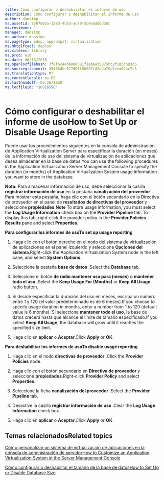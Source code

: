 ```yaml
---
title: Cómo configurar o deshabilitar el informe de uso
description: Cómo configurar o deshabilitar el informe de uso
author: dansimp
ms.assetid: 8587003a-128d-4b5d-ac70-5b9eddddd3dc
ms.reviewer: ''
manager: dansimp
ms.author: dansimp
ms.pagetype: mdop, appcompat, virtualization
ms.mktglfcycl: deploy
ms.sitesec: library
ms.prod: w10
ms.date: 06/16/2016
ms.openlocfilehash: 3f8f6c44d4060581f1ebe435875bc2f105cb93d6
ms.sourcegitcommit: 354664bc527d93f80687cd2eba70d1eea024c7c3
ms.translationtype: MT
ms.contentlocale: es-ES
ms.lasthandoff: 06/26/2020
ms.locfileid: "10816550"
---
```

# <span data-ttu-id="daacb-103">Cómo configurar o deshabilitar el informe de uso</span><span class="sxs-lookup"><span data-stu-id="daacb-103">How to Set Up or Disable Usage Reporting</span></span>


<span data-ttu-id="daacb-104">Puede usar los procedimientos siguientes en la consola de administración de Application Virtualization Server para especificar la duración (en meses) de la información de uso del sistema de virtualización de aplicaciones que desea almacenar en la base de datos.</span><span class="sxs-lookup"><span data-stu-id="daacb-104">You can use the following procedures in the Application Virtualization Server Management Console to specify the duration (in months) of Application Virtualization System usage information you want to store in the database.</span></span>

<span data-ttu-id="daacb-105">**Nota:**  Para almacenar información de uso, debe seleccionar la casilla **registrar información de uso** en la pestaña **canalización del proveedor** . Para mostrar esta pestaña, haga clic con el botón secundario en la Directiva de proveedor en el panel de **resultados de directivas del proveedor** y seleccione **propiedades**.</span><span class="sxs-lookup"><span data-stu-id="daacb-105">**Note** To store usage information, you must select the **Log Usage Information** check box on the **Provider Pipeline** tab. To display this tab, right-click the provider policy in the **Provider Policies Results** pane and select **Properties**.</span></span>

 

**<span data-ttu-id="daacb-106">Para configurar los informes de uso</span><span class="sxs-lookup"><span data-stu-id="daacb-106">To set up usage reporting</span></span>**

1.  <span data-ttu-id="daacb-107">Haga clic con el botón derecho en el nodo del sistema de virtualización de aplicaciones en el panel izquierdo y seleccione **Opciones del sistema**.</span><span class="sxs-lookup"><span data-stu-id="daacb-107">Right-click the Application Virtualization System node in the left pane, and select **System Options**.</span></span>

2.  <span data-ttu-id="daacb-108">Seleccione la pestaña **base de datos** .</span><span class="sxs-lookup"><span data-stu-id="daacb-108">Select the **Database** tab.</span></span>

3.  <span data-ttu-id="daacb-109">Seleccione el botón **de radio mantener uso para (meses)** o **mantener todo el uso** .</span><span class="sxs-lookup"><span data-stu-id="daacb-109">Select the **Keep Usage For (Months)** or **Keep All Usage** radio button.</span></span>

4.  <span data-ttu-id="daacb-110">Si decide especificar la duración del uso en meses, escriba un número entre 1 y 120 (el valor predeterminado es de 6 meses).</span><span class="sxs-lookup"><span data-stu-id="daacb-110">If you choose to specify usage duration in months, enter a number from 1 to 120 (default value is 6 months).</span></span> <span data-ttu-id="daacb-111">Si selecciona **mantener todo el uso**, la base de datos crecerá hasta que alcance el límite de tamaño especificado.</span><span class="sxs-lookup"><span data-stu-id="daacb-111">If you select **Keep All Usage**, the database will grow until it reaches the specified size limit.</span></span>

5.  <span data-ttu-id="daacb-112">Haga clic en **aplicar** o **Aceptar**.</span><span class="sxs-lookup"><span data-stu-id="daacb-112">Click **Apply** or **OK**.</span></span>

**<span data-ttu-id="daacb-113">Para deshabilitar los informes de uso</span><span class="sxs-lookup"><span data-stu-id="daacb-113">To disable usage reporting</span></span>**

1.  <span data-ttu-id="daacb-114">Haga clic en el nodo **directivas de proveedor** .</span><span class="sxs-lookup"><span data-stu-id="daacb-114">Click the **Provider Policies** node.</span></span>

2.  <span data-ttu-id="daacb-115">Haga clic con el botón secundario en **Directiva de proveedor** y seleccione **propiedades**.</span><span class="sxs-lookup"><span data-stu-id="daacb-115">Right-click **Provider Policy** and select **Properties**.</span></span>

3.  <span data-ttu-id="daacb-116">Seleccione la ficha **canalización del proveedor** .</span><span class="sxs-lookup"><span data-stu-id="daacb-116">Select the **Provider Pipeline** tab.</span></span>

4.  <span data-ttu-id="daacb-117">Desactive la casilla **registrar información de uso** .</span><span class="sxs-lookup"><span data-stu-id="daacb-117">Clear the **Log Usage Information** check box.</span></span>

5.  <span data-ttu-id="daacb-118">Haga clic en **aplicar** o **Aceptar**.</span><span class="sxs-lookup"><span data-stu-id="daacb-118">Click **Apply** or **OK**.</span></span>

## <span data-ttu-id="daacb-119">Temas relacionados</span><span class="sxs-lookup"><span data-stu-id="daacb-119">Related topics</span></span>


[<span data-ttu-id="daacb-120">Cómo personalizar un sistema de virtualización de aplicaciones en la consola de administración de servidor</span><span class="sxs-lookup"><span data-stu-id="daacb-120">How to Customize an Application Virtualization System in the Server Management Console</span></span>](how-to-customize-an-application-virtualization-system-in-the-server-management-console.md)

[<span data-ttu-id="daacb-121">Cómo configurar o deshabilitar el tamaño de la base de datos</span><span class="sxs-lookup"><span data-stu-id="daacb-121">How to Set Up or Disable Database Size</span></span>](how-to-set-up-or-disable-database-size.md)

 

 





